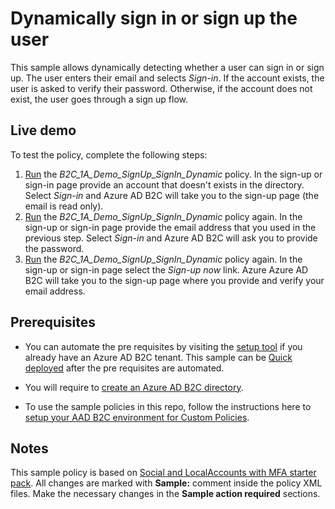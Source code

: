 # Dynamically sign in or sign up the user

This sample allows dynamically detecting whether a user can sign in or sign up. The user enters their email and selects *Sign-in*. If the account exists, the user is asked to verify their password. Otherwise, if the account does not exist, the user goes through a sign up flow.

## Live demo

To test the policy, complete the following steps:

1. [Run](https://b2clivedemo.b2clogin.com/b2clivedemo.onmicrosoft.com/B2C_1A_Demo_SignUp_SignIn_Dynamic/oauth2/v2.0/authorize?client_id=cfaf887b-a9db-4b44-ac47-5efff4e2902c&nonce=defaultNonce&redirect_uri=https%3A%2F%2Fjwt.ms&scope=openid&response_type=id_token&prompt=login) the *B2C_1A_Demo_SignUp_SignIn_Dynamic* policy. In the sign-up or sign-in page provide an account that doesn't exists in the directory. Select *Sign-in* and Azure AD B2C will take you to the sign-up page (the email is read only).
1. [Run](https://b2clivedemo.b2clogin.com/b2clivedemo.onmicrosoft.com/B2C_1A_Demo_SignUp_SignIn_Dynamic/oauth2/v2.0/authorize?client_id=cfaf887b-a9db-4b44-ac47-5efff4e2902c&nonce=defaultNonce&redirect_uri=https%3A%2F%2Fjwt.ms&scope=openid&response_type=id_token&prompt=login) the *B2C_1A_Demo_SignUp_SignIn_Dynamic* policy again. In the sign-up or sign-in page provide the email address that you used in the previous step. Select *Sign-in* and Azure AD B2C will ask you to provide the password.
1. [Run](https://b2clivedemo.b2clogin.com/b2clivedemo.onmicrosoft.com/B2C_1A_Demo_SignUp_SignIn_Dynamic/oauth2/v2.0/authorize?client_id=cfaf887b-a9db-4b44-ac47-5efff4e2902c&nonce=defaultNonce&redirect_uri=https%3A%2F%2Fjwt.ms&scope=openid&response_type=id_token&prompt=login) the *B2C_1A_Demo_SignUp_SignIn_Dynamic* policy again. In the sign-up or sign-in page select the *Sign-up now* link. Azure Azure AD B2C will take you to the sign-up page where you provide and verify your email address.

## Prerequisites

- You can automate the pre requisites by visiting the [setup tool](https://aka.ms/iefsetup) if you already have an Azure AD B2C tenant. This sample can be [Quick deployed](https://b2ciefsetupapp.azurewebsites.net/Home/Experimental?sampleFolderName=dynamic-sign-up-sign-in) after the pre requisites are automated.

- You will require to [create an Azure AD B2C directory](https://docs.microsoft.com/azure/active-directory-b2c/tutorial-create-tenant).

- To use the sample policies in this repo, follow the instructions here to [setup your AAD B2C environment for Custom Policies](https://docs.microsoft.com/azure/active-directory-b2c/active-directory-b2c-get-started-custom).

## Notes

This sample policy is based on [Social and LocalAccounts with MFA starter pack](https://github.com/Azure-Samples/active-directory-b2c-custom-policy-starterpack/tree/master/SocialAndLocalAccountsWithMfa). All changes are marked with **Sample:** comment inside the policy XML files. Make the necessary changes in the **Sample action required** sections.
